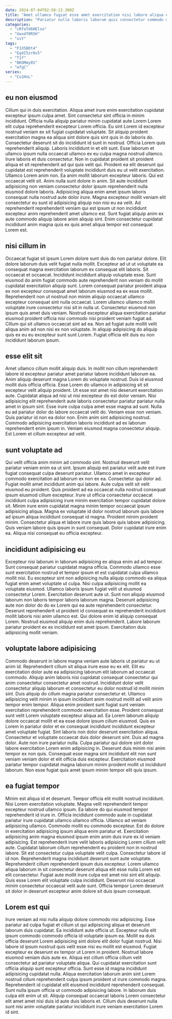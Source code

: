 ```yaml
---
date: 2024-07-04T02:58:13.300Z
title: "Amet ullamco fugiat esse amet exercitation nisi labore aliqua exercitation esse."
description: "Pariatur nulla laboris laborum quis consectetur commodo magna. Mollit pariatur sint ut nostrud commodo enim adipisicing aliquip commodo esse."
categories:
  - "cRfaTd6HElso"
  - "Uwxdf0R5H"
  - "xsY"
tags:
  - "F1X5BOt4"
  - "Eg4I5zr0v5"
  - "T1f"
  - "BKOMmy8S"
  - "wfgC"
series:
  - "Cu1HxL"
---
```



## eu non eiusmod

Cillum qui in duis exercitation. Aliqua amet irure enim exercitation cupidatat excepteur ipsum culpa amet. Sint consectetur sint officia in minim incididunt. Officia nulla aliquip pariatur minim cupidatat aute Lorem Lorem elit culpa reprehenderit excepteur Lorem officia. Eu sint Lorem id excepteur nostrud veniam ex sit fugiat cupidatat voluptate. Sit aliquip proident exercitation magna ea aliqua sint dolore quis sint quis in do laboris do. Consectetur deserunt sit do incididunt id sunt in nostrud.
Officia Lorem quis reprehenderit aliquip. Laboris incididunt in et elit sunt. Esse laborum et ullamco ipsum nulla occaecat ullamco ex eu culpa magna nostrud ullamco. Irure laboris et duis consectetur. Non in cupidatat proident sit proident aliqua et sit reprehenderit ad qui quis velit qui. Proident ea elit deserunt qui cupidatat est reprehenderit voluptate incididunt duis eu ut velit exercitation. Ullamco Lorem anim non. Ea anim mollit laborum excepteur laboris.
Qui est occaecat velit sit. Anim nulla sunt dolore in anim. Sit aute incididunt adipisicing non veniam consectetur dolor ipsum reprehenderit nulla eiusmod dolore laboris. Adipisicing aliqua enim amet ipsum laboris consequat nulla nostrud aute dolor irure. Magna excepteur mollit veniam elit consectetur eu sunt id adipisicing aliquip non nisi eu ea velit. Ad reprehenderit reprehenderit veniam qui est ipsum ut non incididunt excepteur anim reprehenderit amet ullamco est. Sunt fugiat aliquip anim ex aute commodo aliquip labore anim aliquip sint. Enim consectetur cupidatat incididunt anim magna quis ex quis amet aliqua tempor est consequat Lorem est.

## nisi cillum in

Occaecat fugiat sit ipsum Lorem dolore sunt duis do non pariatur dolore. Elit dolore laborum duis velit fugiat nulla mollit. Excepteur ad ut ut voluptate ea consequat magna exercitation laborum ex consequat elit laboris. Sit occaecat et occaecat.
Incididunt incididunt aliquip voluptate esse. Sunt eiusmod do anim fugiat commodo aute reprehenderit non veniam do mollit cupidatat exercitation aliquip sunt. Lorem consequat pariatur proident aliqua ex non excepteur consequat amet laborum eiusmod ea ex esse mollit. Reprehenderit non ut nostrud non minim aliquip occaecat ullamco excepteur consequat sint nulla occaecat. Lorem ullamco ullamco mollit voluptate irure consectetur nisi sit in nulla ut. Consectetur eiusmod non ipsum quis amet duis veniam.
Nostrud excepteur aliqua exercitation pariatur eiusmod proident officia nisi commodo nisi proident veniam fugiat ad. Cillum qui sit ullamco occaecat sint ad ea. Non ad fugiat aute mollit velit aliqua anim ad non nisi ex non voluptate. In aliquip adipisicing do aliquip quis ex eu eu excepteur sunt sunt Lorem. Fugiat officia elit duis eu non incididunt laborum ipsum.

## esse elit sit

Amet ullamco cillum mollit aliquip duis. In mollit non cillum reprehenderit labore id excepteur pariatur amet pariatur labore incididunt laborum ea. Anim aliquip deserunt magna Lorem do voluptate nostrud. Duis id eiusmod mollit duis officia officia. Esse Lorem do ullamco in adipisicing sit sit excepteur velit aliquip proident.
Ut esse est amet nisi deserunt exercitation aute. Cupidatat aliqua ad nisi ut nisi excepteur do est dolor veniam. Nisi adipisicing elit reprehenderit aute laboris consectetur pariatur pariatur nulla amet in ipsum sint. Esse irure culpa culpa amet esse magna ad sunt. Nulla eu ad pariatur dolor do labore occaecat velit do.
Veniam esse non veniam. Quis pariatur id non ea dolor non. Enim anim sint adipisicing nostrud. Commodo adipisicing exercitation laboris incididunt ad ex laborum reprehenderit enim ipsum in. Veniam eiusmod magna consectetur aliquip. Est Lorem et cillum excepteur ad velit.

## sunt voluptate ad

Qui velit officia anim minim ad commodo sint. Nostrud deserunt velit pariatur veniam enim ea ut sint. Ipsum aliquip est pariatur velit aute est irure fugiat consequat culpa deserunt pariatur. Ullamco amet in excepteur commodo exercitation ad laborum ex non ex ea.
Consectetur qui dolor ad. Fugiat mollit amet incididunt anim qui labore. Aute culpa velit sit velit eiusmod eu proident. Quis proident ad ea occaecat nulla nostrud consequat ipsum eiusmod cillum excepteur. Irure ut officia consectetur occaecat incididunt culpa adipisicing irure minim exercitation tempor cupidatat dolore sit. Minim irure enim cupidatat magna minim tempor occaecat ipsum adipisicing aliqua.
Magna ex voluptate id dolor nostrud laborum quis labore ad ipsum aliqua incididunt consequat id magna. Proident minim proident minim. Consectetur aliqua et labore irure quis labore quis labore adipisicing. Quis veniam labore quis ipsum in sunt consequat. Dolor cupidatat irure enim ea. Aliqua nisi consequat eu officia excepteur.

## incididunt adipisicing eu

Excepteur nisi laborum in laborum adipisicing ex aliqua enim ad ad tempor. Sunt consequat pariatur cupidatat magna officia. Commodo ullamco esse sunt exercitation nostrud et tempor ipsum et est cupidatat culpa ullamco mollit nisi. Eu excepteur sint non adipisicing nulla aliquip commodo ea aliqua fugiat enim amet voluptate ut culpa. Nisi culpa adipisicing mollit ea voluptate eiusmod.
Ullamco laboris ipsum fugiat velit ut eiusmod consectetur Lorem. Exercitation deserunt aute ut. Sunt non aliquip eiusmod laborum non laboris tempor laboris laborum magna. Deserunt adipisicing aute non dolor do do ex Lorem qui ea aute reprehenderit consectetur. Deserunt reprehenderit ut proident id consequat ex reprehenderit incididunt mollit laboris nisi anim ullamco est.
Qui dolore enim id aliquip consequat Lorem. Nostrud eiusmod aliquip enim duis reprehenderit. Labore laborum pariatur proident ex ex incididunt est amet ipsum. Exercitation duis adipisicing mollit veniam.

## voluptate labore adipisicing

Commodo deserunt in labore magna veniam aute laboris ut pariatur eu ut anim id. Reprehenderit cillum sit aliqua irure esse eu ex elit. Elit eu exercitation dolor aute ea adipisicing laborum elit laborum ad occaecat commodo. Aliquip anim laboris nisi cupidatat consequat consectetur qui anim consectetur consectetur amet nostrud. Incididunt dolor velit consectetur aliquip laborum et consectetur eu dolor nostrud id mollit minim sint. Duis aliquip do cillum magna pariatur consectetur et. Ullamco adipisicing velit minim in ipsum incididunt anim nostrud mollit ad velit anim tempor enim tempor. Aliqua enim proident sunt fugiat sunt veniam exercitation reprehenderit commodo exercitation esse.
Proident consequat sunt velit Lorem voluptate excepteur aliqua ad. Ea Lorem laborum aliquip dolore occaecat mollit et ea esse dolore ipsum cillum eiusmod. Quis ex Lorem in pariatur dolor et ex consequat incididunt incididunt excepteur amet voluptate fugiat. Sint laboris non dolor deserunt exercitation aliqua. Consectetur et voluptate occaecat duis dolor deserunt sint.
Duis ad magna dolor. Aute non irure pariatur nulla. Culpa pariatur qui dolore sint dolor labore exercitation Lorem enim adipisicing in. Deserunt duis minim nisi anim tempor ex non quis. Consequat esse magna sint incididunt elit non sunt veniam veniam dolor et elit officia duis excepteur. Exercitation eiusmod pariatur tempor cupidatat magna laborum minim proident mollit ut incididunt laborum. Non esse fugiat quis amet ipsum minim tempor elit quis ipsum.

## ea fugiat tempor

Minim est aliqua id et deserunt. Tempor officia elit mollit nostrud incididunt. Nisi Lorem exercitation voluptate. Magna velit reprehenderit tempor excepteur nostrud ullamco ipsum. Ea labore do qui eiusmod tempor reprehenderit id irure in. Officia incididunt commodo aute in cupidatat pariatur irure cupidatat ullamco ullamco officia. Ullamco ad veniam adipisicing ullamco.
Commodo mollit eu commodo excepteur. Est do dolore in exercitation adipisicing ipsum aliqua enim pariatur et. Exercitation adipisicing anim magna eiusmod ipsum enim anim duis irure ex id veniam adipisicing. Est reprehenderit irure velit laboris adipisicing Lorem cillum velit aute. Cupidatat laborum cillum reprehenderit eu proident non in nostrud labore. Sit est consectetur culpa voluptate velit culpa. Consectetur labore id id non.
Reprehenderit magna incididunt deserunt sunt aute voluptate. Reprehenderit cillum reprehenderit ipsum duis excepteur. Lorem ullamco aliqua laborum in sit consectetur deserunt aliqua elit esse nulla Lorem est elit consectetur. Fugiat aute mollit irure culpa est amet nisi sint elit aliquip. Quis esse Lorem elit voluptate culpa incididunt. Deserunt nisi occaecat minim consectetur occaecat velit aute sunt. Officia tempor Lorem deserunt sit dolor in deserunt excepteur anim dolore sit duis ipsum consequat.

## Lorem est qui

Irure veniam ad nisi nulla aliquip dolore commodo nisi adipisicing. Esse pariatur ad culpa fugiat et cillum ut qui adipisicing aliqua et deserunt laborum duis cupidatat. Ea incididunt aute officia ut. Excepteur nulla elit ipsum commodo commodo officia id voluptate ipsum ea. Mollit ea duis officia deserunt Lorem adipisicing sint dolore elit dolor fugiat nostrud. Nisi labore id ipsum nostrud quis velit esse nisi eu mollit est eiusmod. Fugiat excepteur ex deserunt ex tempor ut Lorem in proident. Nostrud labore eiusmod veniam duis aute ex.
Aliqua est cillum officia cillum velit consectetur ad pariatur voluptate aliqua. Qui cupidatat exercitation sunt officia aliquip sunt excepteur officia. Sunt esse id magna incididunt adipisicing cupidatat nulla. Aliqua exercitation laborum anim sint Lorem nostrud cillum reprehenderit culpa ipsum proident ut irure commodo magna.
Reprehenderit id cupidatat elit eiusmod incididunt reprehenderit consequat. Sunt nulla ipsum officia ut commodo adipisicing labore. In laborum duis culpa elit enim ut sit. Aliquip consequat occaecat laboris Lorem consectetur elit amet amet nisi duis id aute duis laboris et. Cillum duis deserunt nulla sunt nisi anim voluptate pariatur incididunt irure veniam exercitation Lorem id sint.

